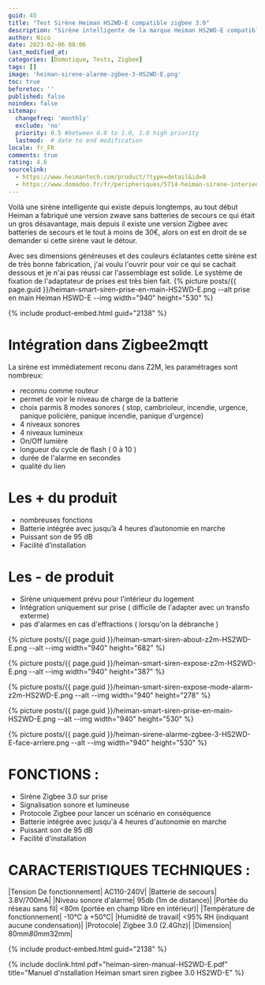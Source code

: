 ```yaml
---
guid: 45
title: "Test Sirène Heiman HS2WD-E compatible zigbee 3.0"
description: "Sirène intelligente de la marque Heiman HS2WD-E compatible zigbee 3.0, que vaut-elle ?"   
author: Nico
date: 2023-02-06 08:06
last_modified_at: 
categories: [Domotique, Tests, Zigbee]
tags: []
image: 'heiman-sirene-alarme-zgbee-3-HS2WD-E.png'
toc: true
beforetoc: ''
published: false
noindex: false
sitemap:
  changefreq: 'monthly'
  exclude: 'no'
  priority: 0.5 #between 0.0 to 1.0, 1.0 high priority
  lastmod:  # date to end modification
locale: fr_FR
comments: true
rating: 4.6 
sourcelink:
  - https://www.heimantech.com/product/?type=detail&id=8
  - https://www.domadoo.fr/fr/peripheriques/5714-heiman-sirene-interieure-intelligente-zigbee-30.html?domid=39
---
```


Voilà une sirène intelligente qui existe depuis longtemps, au tout début Heiman a fabriqué une version zwave sans batteries de secours ce qui était un gros désavantage, mais depuis il existe une version Zigbee avec batteries de secours et le tout à moins de 30€, alors on est en droit de se demander si cette sirène vaut le détour.

Avec ses dimensions généreuses et des couleurs éclatantes cette sirène est de très bonne fabrication, j'ai voulu l'ouvrir pour voir ce qui se cachait dessous et je n'ai pas réussi car l'assemblage est solide. Le système de fixation de l'adaptateur de prises est très bien fait.
{% picture posts/{{ page.guid }}/heiman-smart-siren-prise-en-main-HS2WD-E.png --alt prise en main Heiman HSWD-E --img width="940" height="530" %}

{% include product-embed.html guid="2138" %}

# Intégration dans Zigbee2mqtt

La sirène est immédiatement reconu dans Z2M, les paramétrages sont nombreux:
- reconnu comme routeur
- permet de voir le niveau de charge de la batterie
- choix parmis 8 modes sonores ( stop, cambrioleur, incendie, urgence, panique policière, panique incendie, panique d'urgence)
- 4 niveaux sonores
- 4 niveaux lumineux
- On/Off lumière
- longueur du cycle de flash ( 0 à 10 )
- durée de l'alarme en secondes
- qualité du lien

# Les + du produit

- nombreuses fonctions
- Batterie intégrée avec jusqu’à 4 heures d’autonomie en marche
- Puissant son de 95 dB
- Facilité d’installation

# Les - de produit

- Sirène uniquement prévu pour l'intérieur du logement
- Intégration uniquement sur prise ( difficile de l'adapter avec un transfo exterme)
- pas d'alarmes en cas d'effractions ( lorsqu'on la débranche )

{% picture posts/{{ page.guid }}/heiman-smart-siren-about-z2m-HS2WD-E.png --alt  --img width="940" height="682" %}

{% picture posts/{{ page.guid }}/heiman-smart-siren-expose-z2m-HS2WD-E.png --alt  --img width="940" height="387" %}

{% picture posts/{{ page.guid }}/heiman-smart-siren-expose-mode-alarm-z2m-HS2WD-E.png --alt  --img width="940" height="278" %}

{% picture posts/{{ page.guid }}/heiman-smart-siren-prise-en-main-HS2WD-E.png --alt  --img width="940" height="530" %}

{% picture posts/{{ page.guid }}/heiman-sirene-alarme-zgbee-3-HS2WD-E-face-arriere.png --alt  --img width="940" height="530" %}

# FONCTIONS :

- Sirène Zigbee 3.0 sur prise
- Signalisation sonore et lumineuse
- Protocole Zigbee pour lancer un scénario en conséquence
- Batterie intégrée avec jusqu'à 4 heures d'autonomie en marche
- Puissant son de 95 dB
- Facilité d'installation 
 
# CARACTERISTIQUES TECHNIQUES :

|Tension De fonctionnement| AC110-240V|
|Batterie de secours| 3.8V/700mA|
|Niveau sonore d'alarme| 95db (1m de distance)|
|Portée du réseau sans fil| <80m (portée en champ libre en intérieur)|
|Température de fonctionnement| -10°C à +50°C|
|Humidité de travail| <95% RH (indiquant aucune condensation)|
|Protocole| Zigbee 3.0 (2.4Ghz)|
|Dimension| 80mm*80mm*32mm|

{% include product-embed.html guid="2138" %}

{% include doclink.html pdf="heiman-siren-manual-HS2WD-E.pdf" title="Manuel d'nstallation Heiman smart siren zigbee 3.0 HS2WD-E" %}


